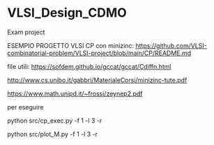 # VLSI_Design_CDMO
Exam project

ESEMPIO PROGETTO VLSI CP con minizinc:
https://github.com/VLSI-combinatorial-problem/VLSI-project/blob/main/CP/README.md 

file utili: https://sofdem.github.io/gccat/gccat/Cdiffn.html

http://www.cs.unibo.it/gabbri/MaterialeCorsi/minizinc-tute.pdf

https://www.math.unipd.it/~frossi/zeynep2.pdf

per eseguire

python src/cp_exec.py -f 1 -l 3 -r

python src/plot_M.py -f 1 -l 3 -r
